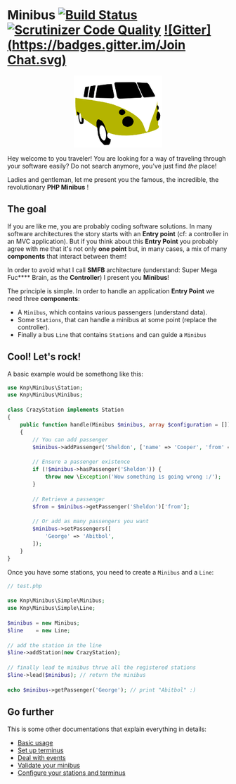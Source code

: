 Minibus [![Build Status](https://travis-ci.org/Djeg/Minibus.svg)](https://travis-ci.org/Djeg/Minibus) [![Scrutinizer Code Quality](https://scrutinizer-ci.com/g/Djeg/Minibus/badges/quality-score.png?b=master)](https://scrutinizer-ci.com/g/Djeg/Minibus/?branch=master) [![Gitter](https://badges.gitter.im/Join Chat.svg)](https://gitter.im/Djeg/Minibus?utm_source=badge&utm_medium=badge&utm_campaign=pr-badge)
======================================================================================================================================================================================================================================================================================================================================================================================================================

<p align="center">
    <img src=".images/minibus.png" alt="minibus" />
</p>

Hey welcome to you traveler! You are looking for a way of traveling through your
software easily? Do not search anymore, you've just find *the* place!

Ladies and gentleman, let me present you the famous, the incredible, the revolutionary
**PHP Minibus** !

## The goal

If you are like me, you are probably coding software solutions. In many software
architectures the story starts with an **Entry point** (cf: a controller in an MVC application). But
if you think about this **Entry Point** you probably agree with
me that it's not only **one point** but, in many cases, a mix of many **components** that interact between them!


In order to avoid what I call **SMFB** architecture (understand: Super Mega
Fuc\*\*\*\* Brain, as the **Controller**) I present you **Minibus**!


The principle is simple. In order to handle an application **Entry Point** we need
three **components**:

- A `Minibus`, which contains various passengers (understand data).
- Some `Stations`, that can handle a minibus at some point (replace the controller).
- Finally a bus `Line` that contains `Stations` and can guide a `Minibus`

## Cool! Let's rock!

A basic example would be somethong like this:

```php
use Knp\Minibus\Station;
use Knp\Minibus\Minibus;

class CrazyStation implements Station
{
    public function handle(Minibus $minibus, array $configuration = [])
    {
        // You can add passenger
        $minibus->addPassenger('Sheldon', ['name' => 'Cooper', 'from' => 'The Big Bang Theory']);

        // Ensure a passenger existence
        if (!$minibus->hasPassenger('Sheldon')) {
            throw new \Exception('Wow something is going wrong :/');
        }

        // Retrieve a passenger
        $from = $minibus->getPassenger('Sheldon')['from'];

        // Or add as many passengers you want
        $minibus->setPassengers([
            'George' => 'Abitbol',
        ]);
    }
}
```

Once you have some stations, you need to create a `Minibus` and a `Line`:


```php
// test.php

use Knp\Minibus\Simple\Minibus;
use Knp\Minibus\Simple\Line;

$minibus = new Minibus;
$line    = new Line;

// add the station in the line
$line->addStation(new CrazyStation);

// finally lead te minibus thrue all the registered stations
$line->lead($minibus); // return the minibus

echo $minibus->getPassenger('George'); // print "Abitbol" :)
```

## Go further

This is some other documentations that explain everything in details:

 - [Basic usage](.doc/basic_usage.md)
 - [Set up terminus](.doc/set_up_a_terminus.md)
 - [Deal with events](.doc/deal_with_events.md)
 - [Validate your minibus](.doc/validate_your_minibus.md)
 - [Configure your stations and terminus](.doc/configure_your_stations_and_terminus.md)
